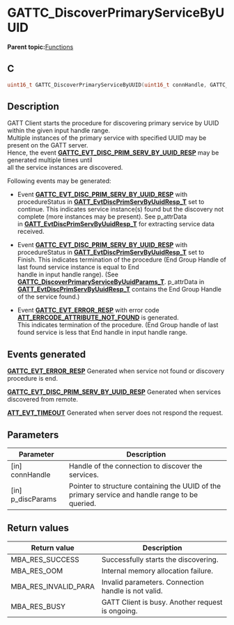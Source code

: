 # GATTC\_DiscoverPrimaryServiceByUUID

**Parent topic:**[Functions](GUID-2C0CF1FA-B4E9-4999-9A93-45A167861CC8.md)

## C

```c
uint16_t GATTC_DiscoverPrimaryServiceByUUID(uint16_t connHandle, GATTC_DiscoverPrimaryServiceByUuidParams_T *p_discParams);
```

## Description

GATT Client starts the procedure for discovering primary service by UUID within the given input handle range.<br />Multiple instances of the primary service with specified UUID may be present on the GATT server.<br />Hence, the event **[GATTC\_EVT\_DISC\_PRIM\_SERV\_BY\_UUID\_RESP](GUID-506F6039-E62F-4121-8CA8-2335BAF7EFB6.md)** may be generated multiple times until<br />all the service instances are discovered.

Following events may be generated:

-   Event **[GATTC\_EVT\_DISC\_PRIM\_SERV\_BY\_UUID\_RESP](GUID-506F6039-E62F-4121-8CA8-2335BAF7EFB6.md)** with procedureStatus in **[GATT\_EvtDiscPrimServByUuidResp\_T](GUID-1E8F3C7E-026E-4CCD-BFCD-DC99ADBB12D2.md)** set to<br />continue. This indicates service instance\(s\) found but the discovery not complete \(more instances may be present\). See p\_attrData<br />in **[GATT\_EvtDiscPrimServByUuidResp\_T](GUID-1E8F3C7E-026E-4CCD-BFCD-DC99ADBB12D2.md)** for extracting service data received.

-   Event **[GATTC\_EVT\_DISC\_PRIM\_SERV\_BY\_UUID\_RESP](GUID-506F6039-E62F-4121-8CA8-2335BAF7EFB6.md)** with procedureStatus in **[GATT\_EvtDiscPrimServByUuidResp\_T](GUID-1E8F3C7E-026E-4CCD-BFCD-DC99ADBB12D2.md)** set to<br />Finish. This indicates termination of the procedure \(End Group Handle of last found service instance is equal to End<br />handle in input handle range\). \(See **[GATTC\_DiscoverPrimaryServiceByUuidParams\_T](GUID-D8FF1B1A-D8FD-4A8A-B08B-777287026454.md)**. p\_attrData in **[GATT\_EvtDiscPrimServByUuidResp\_T](GUID-1E8F3C7E-026E-4CCD-BFCD-DC99ADBB12D2.md)** contains the End Group Handle of the service found.\)

-   Event **[GATTC\_EVT\_ERROR\_RESP](GUID-506F6039-E62F-4121-8CA8-2335BAF7EFB6.md)** with error code **[ATT\_ERRCODE\_ATTRIBUTE\_NOT\_FOUND](GUID-DF065B2A-A0F7-4C47-9C32-E9DAAD615479.md)** is generated.<br />This indicates termination of the procedure. \(End Group handle of last found service is less that End handle in input handle range.


## Events generated

**[GATTC\_EVT\_ERROR\_RESP](GUID-506F6039-E62F-4121-8CA8-2335BAF7EFB6.md)** Generated when service not found or discovery procedure is end.

**[GATTC\_EVT\_DISC\_PRIM\_SERV\_BY\_UUID\_RESP](GUID-506F6039-E62F-4121-8CA8-2335BAF7EFB6.md)** Generated when services discovered from remote.

**[ATT\_EVT\_TIMEOUT](GUID-506F6039-E62F-4121-8CA8-2335BAF7EFB6.md)** Generated when server does not respond the request.

## Parameters

|Parameter|Description|
|---------|-----------|
|\[in\] connHandle|Handle of the connection to discover the services.|
|\[in\] p\_discParams|Pointer to structure containing the UUID of the primary service and handle range to be queried.|

## Return values

|Return value|Description|
|------------|-----------|
|MBA\_RES\_SUCCESS|Successfully starts the discovering.|
|MBA\_RES\_OOM|Internal memory allocation failure.|
|MBA\_RES\_INVALID\_PARA|Invalid parameters. Connection handle is not valid.|
|MBA\_RES\_BUSY|GATT Client is busy. Another request is ongoing.|

